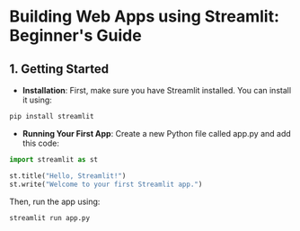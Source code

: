 # Building Web Apps using Streamlit: Beginner's Guide

## 1. Getting Started
- **Installation**: First, make sure you have Streamlit installed. You can install it using:

```bash
pip install streamlit
```

- **Running Your First App**: Create a new Python file called app.py and add this code:
```python
import streamlit as st

st.title("Hello, Streamlit!")
st.write("Welcome to your first Streamlit app.")
```

Then, run the app using:
```bash
streamlit run app.py
```